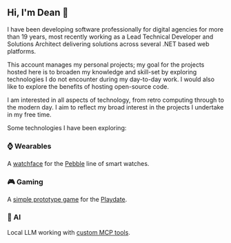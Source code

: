 ## Hi, I'm Dean 👋

I have been developing software professionally for digital agencies for more than 19 years, most recently working as a Lead Technical Developer and Solutions Architect delivering solutions across several .NET based web platforms.

This account manages my personal projects; my goal for the projects hosted here is to broaden my knowledge and skill-set by exploring technologies I do not encounter during my day-to-day work. I would also like to explore the benefits of hosting open-source code.

I am interested in all aspects of technology, from retro computing through to the modern day. I aim to reflect my broad interest in the projects I undertake in my free time.

Some technologies I have been exploring:

### :watch: Wearables

A [watchface](https://github.com/deans-code/rotation) for the [Pebble](https://repebble.com/) line of smart watches.

### :video_game: Gaming

A [simple prototype game](https://github.com/deans-code/barrel-and-crank) for the [Playdate](https://play.date/).

### :crystal_ball: AI

Local LLM working with [custom MCP tools](https://github.com/deans-code/pindex).